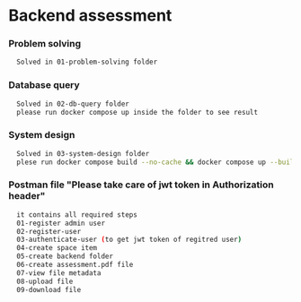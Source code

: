 # Backend assessment 

### Problem solving

```sh
  Solved in 01-problem-solving folder
```

### Database query

```sh
  Solved in 02-db-query folder
  please run docker compose up inside the folder to see result
```

### System design

```sh
  Solved in 03-system-design folder
  plese run docker compose build --no-cache && docker compose up --build
```
### Postman file "Please take care of jwt token in Authorization header"

```sh
  it contains all required steps
  01-register admin user
  02-register-user
  03-authenticate-user (to get jwt token of regitred user)
  04-create space item
  05-create backend folder
  06-create assessment.pdf file
  07-view file metadata
  08-upload file
  09-download file
```
